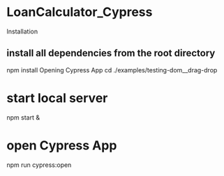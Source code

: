 # LoanCalculator_Cypress
Installation
## install all dependencies from the root directory
npm install
Opening Cypress App
cd ./examples/testing-dom__drag-drop
# start local server
npm start &
# open Cypress App
npm run cypress:open
